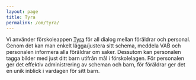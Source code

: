 ```yaml
---
layout: page
title: Tyra
permalink: /om/tyra/
---
```



Vi använder förskoleappen [Tyra](https://tyra.io/se/) för all dialog mellan föräldrar och personal. Genom det kan man enkelt lägga/justera sitt schema, meddela VAB och personalen informera alla föräldrar om saker. Dessutom kan personalen tagga bilder med just ditt barn utifrån mål i förskolelagen. För personalen ger det effektiv administrering av scheman och barn, för föräldrar ger det en unik inblick i vardagen för sitt barn.
